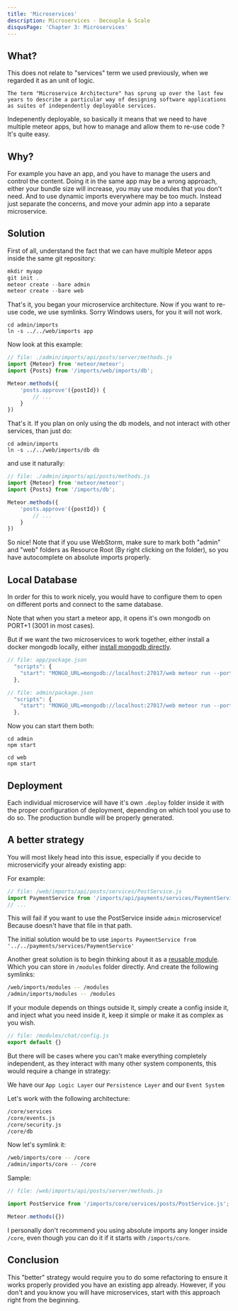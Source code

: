```yaml
---
title: 'Microservices'
description: Microservices - Decouple & Scale
disqusPage: 'Chapter 3: Microservices'
---
```


## What?
This does not relate to "services" term we used previously, when we regarded it as an unit of logic.

`The term "Microservice Architecture" has sprung up over the last few years to describe a particular way of designing software applications as suites of independently deployable services.`

Indepenently deployable, so basically it means that we need to have multiple meteor apps, but how to manage and allow them to re-use code ?
It's quite easy.


## Why?

For example you have an app, and you have to manage the users and control the content. Doing it in the same app may be a wrong approach, either your bundle size will increase, you may
use modules that you don't need. And to use dynamic imports everywhere may be too much. Instead just separate the concerns, and move your admin app into a separate microservice.

## Solution

First of all, understand the fact that we can have multiple Meteor apps inside the same git repository:

```js
mkdir myapp
git init .
meteor create --bare admin
meteor create --bare web
```

That's it, you began your microservice architecture. Now if you want to re-use code, we use symlinks. Sorry Windows users, for you it will not work.
```
cd admin/imports
ln -s ../../web/imports app
```

Now look at this example:
```js
// file: ./admin/imports/api/posts/server/methods.js
import {Meteor} from 'meteor/meteor';
import {Posts} from '/imports/web/imports/db';

Meteor.methods({
    'posts.approve'({postId}) {
        // ...
    }
})
```

That's it. If you plan on only using the db models, and not interact with other services, than just do:

```
cd admin/imports
ln -s ../../web/imports/db db
```

and use it naturally:

```js
// file: ./admin/imports/api/posts/methods.js
import {Meteor} from 'meteor/meteor';
import {Posts} from '/imports/db';

Meteor.methods({
    'posts.approve'({postId}) {
        // ...
    }
})
```

So nice!
Note that if you use WebStorm, make sure to mark both "admin" and "web" folders as Resource Root (By right clicking on the folder), so you have autocomplete on absolute imports properly.

## Local Database

In order for this to work nicely, you would have to configure them to open on different ports and connect to the same database.

Note that when you start a meteor app, it opens it's own mongodb on PORT+1 (3001 in most cases).

But if we want the two microservices to work together, either install a docker mongodb locally, either [install mongodb directly](https://docs.mongodb.com/manual/installation/).

```js
// file: app/package.json
  "scripts": {
    "start": "MONGO_URL=mongodb://localhost:27017/web meteor run --port 3000",
  },
```
```js
// file: admin/package.json
  "scripts": {
    "start": "MONGO_URL=mongodb://localhost:27017/web meteor run --port 3050",
  },
```

Now you can start them both:
```
cd admin
npm start
```

```
cd web
npm start
```

## Deployment

Each individual microservice will have it's own `.deploy` folder inside it with the proper configuration of deployment, depending on which tool you use to do so.
The production bundle will be properly generated.

## A better strategy

You will most likely head into this issue, especially if you decide to microservicify your already existing app:

For example:
```js
// file: /web/imports/api/posts/services/PostService.js
import PaymentService from '/imports/api/payments/services/PaymentService.js';
// ...
```

This will fail if you want to use the PostService inside `admin` microservice! Because doesn't have that file in that path. 

The initial solution would be to use `imports PaymentService from '../../payments/services/PaymentService'`

Another great solution is to begin thinking about it as a [reusable module](/chapters/3/reusable-modules.html). Which you can store in `/modules` folder directly.
And create the following symlinks:
```bash
/web/imports/modules -- /modules
/admin/imports/modules -- /modules
```

If your module depends on things outside it, simply create a config inside it, and inject what you need inside it, keep it simple or make it as complex as you wish.
```js
// file: /modules/chat/config.js
export default {}
```

But there will be cases where you can't make everything completely independent, as they interact with many other system components,
this would require a change in strategy:

We have our `App Logic Layer` our `Persistence Layer` and our `Event System`

Let's work with the following architecture:

```bash
/core/services
/core/events.js
/core/security.js
/core/db
```

Now let's symlink it:
```bash
/web/imports/core -- /core
/admin/imports/core -- /core
```

Sample:
```js
// file: /web/imports/api/posts/server/methods.js

import PostService from '/imports/core/services/posts/PostService.js';

Meteor.methods({})
```

I personally don't recommend you using absolute imports any longer inside `/core`, even though you can do it if it starts with `/imports/core`.

## Conclusion

This "better" strategy would require you to do some refactoring to ensure it works properly provided you have an existing app already. However, if you don't and you know 
you will have microservices, start with this approach right from the beginning.

 
 


